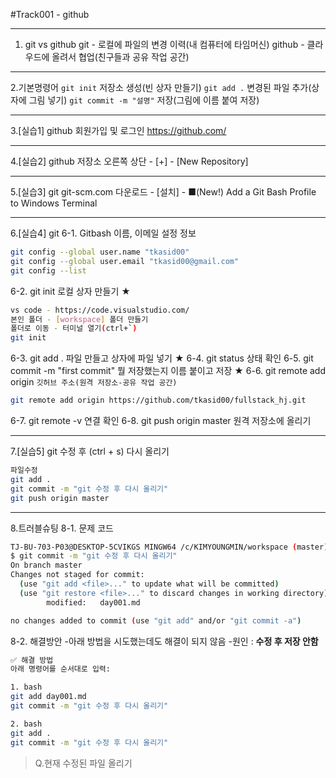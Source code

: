 #Track001 - github

---
1. git vs github
 git - 로컬에 파일의 변경 이력(내 컴퓨터에 타임머신)
 github - 클라우드에 올려서 협업(친구들과 공유 작업 공간)

---
2.기본명령어
 `git init` 저장소 생성(빈 상자 만들기)
 `git add .` 변경된 파일 추가(상자에 그림 넣기)
 `git commit -m "설명"` 저장(그림에 이름 붙여 저장)

---
3.[실습1] github 회원가입 및 로그인
 https://github.com/

---
4.[실습2] github 저장소
 오른쪽 상단 - [+] - [New Repository]

---
5.[실습3] git
 git-scm.com
 다운로드 - [설치] - ■(New!) Add a Git Bash Profile to Windows Terminal

---
6.[실습4] git
 6-1. Gitbash 이름, 이메일 설정 정보
```bash
git config --global user.name "tkasid00"
git config --global user.email "tkasid00@gmail.com"
git config --list 
```

 6-2. git init 로컬 상자 만들기 ★
```bash
vs code - https://code.visualstudio.com/
본인 폴더 - [workspace] 폴더 만들기 
폴더로 이동 - 터미널 열기(ctrl+`)
git init
```

 6-3. git add . 	파일 만들고 상자에 파일 넣기 ★
 6-4. git status	상태 확인
 6-5. git commit -m "first commit" 뭘 저장했는지 이름 붙이고 저장 ★
 6-6. git remote add origin `깃허브 주소(원격 저장소-공유 작업 공간)`
```bash
git remote add origin https://github.com/tkasid00/fullstack_hj.git
```

 6-7. git remote -v 연결 확인
 6-8. git push origin master 원격 저장소에 올리기 

---
7.[실습5] git 수정 후 (ctrl + s) 다시 올리기
```bash
파일수정
git add .
git commit -m "git 수정 후 다시 올리기"
git push origin master
```

---
8.트러블슈팅
 8-1. 문제 코드
```bash
TJ-BU-703-P03@DESKTOP-5CVIKGS MINGW64 /c/KIMYOUNGMIN/workspace (master)
$ git commit -m "git 수정 후 다시 올리기"
On branch master
Changes not staged for commit:
  (use "git add <file>..." to update what will be committed)
  (use "git restore <file>..." to discard changes in working directory)       
        modified:   day001.md

no changes added to commit (use "git add" and/or "git commit -a")
```

 8-2. 해결방안
  -아래 방법을 시도했는데도 해결이 되지 않음
  -원인 : **수정 후 저장 안함**
```bash
✅ 해결 방법
아래 명령어를 순서대로 입력:

1. bash
git add day001.md
git commit -m "git 수정 후 다시 올리기"

2. bash
git add .
git commit -m "git 수정 후 다시 올리기"
```

>Q.현재 수정된 파일 올리기
